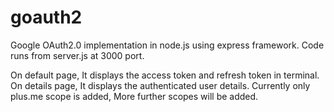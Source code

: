 # goauth2
Google OAuth2.0 implementation in node.js using express framework.
Code runs from server.js at 3000 port.

On default page, It displays the access token and refresh token in terminal.
On details page, It displays the authenticated user details.
Currently only plus.me scope is added, More further scopes will be added.
